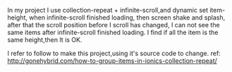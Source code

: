  
 In my project I use collection-repeat + infinite-scroll,and dynamic set item-height, when infinite-scroll finished loading, then screen shake and splash, after that the scroll position before I scroll has changed, I can not see the same items after infinite-scroll finished loading.
  I find if all the item is the same height,then It is OK.
 
 
 I refer to follow to make this project,using it's source code to change.
ref: http://gonehybrid.com/how-to-group-items-in-ionics-collection-repeat/
